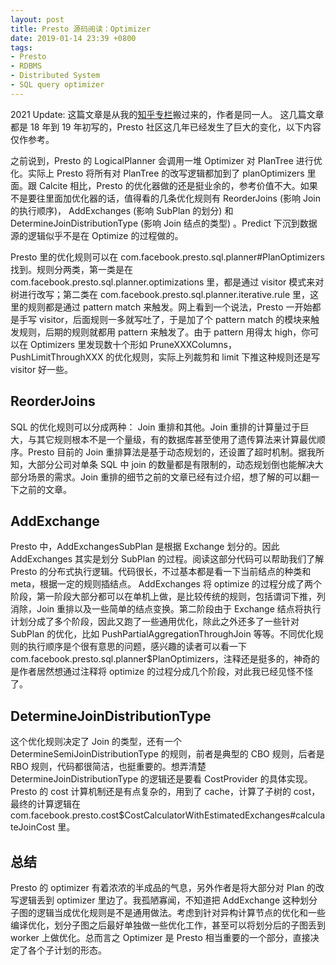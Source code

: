 ```yaml
---
layout: post
title: Presto 源码阅读：Optimizer
date: 2019-01-14 23:39 +0800
tags:
- Presto
- RDBMS
- Distributed System
- SQL query optimizer
---
```



2021 Update:
这篇文章是从我的[知乎专栏](https://www.zhihu.com/column/c_1051437363691147264)搬过来的，作者是同一人。
这几篇文章都是 18 年到 19 年初写的，Presto 社区这几年已经发生了巨大的变化，以下内容仅作参考。

之前说到，Presto 的 LogicalPlanner 会调用一堆 Optimizer 对 PlanTree 进行优化。实际上 Presto 将所有对 PlanTree 的改写逻辑都加到了 planOptimizers 里面。跟 Calcite 相比，Presto 的优化器做的还是挺业余的，参考价值不大。如果不是要往里面加优化器的话，值得看的几条优化规则有 ReorderJoins (影响 Join 的执行顺序)， AddExchanges (影响 SubPlan 的划分) 和 DetermineJoinDistributionType (影响 Join 结点的类型) 。Predict 下沉到数据源的逻辑似乎不是在 Optimize 的过程做的。



Presto 里的优化规则可以在 com.facebook.presto.sql.planner#PlanOptimizers 找到。规则分两类，第一类是在 com.facebook.presto.sql.planner.optimizations 里，都是通过 visitor 模式来对树进行改写；第二类在 com.facebook.presto.sql.planner.iterative.rule 里，这里的规则都是通过 pattern match 来触发。网上看到一个说法，Presto 一开始都是手写 visitor，后面规则一多就写吐了，于是加了个 pattern match 的模块来触发规则，后期的规则就都用 pattern 来触发了。由于 pattern 用得太 high，你可以在 Optimizers 里发现数十个形如 PruneXXXColumns， PushLimitThroughXXX 的优化规则，实际上列裁剪和 limit 下推这种规则还是写 visitor 好一些。

## ReorderJoins
SQL 的优化规则可以分成两种： Join 重排和其他。Join 重排的计算量过于巨大，与其它规则根本不是一个量级，有的数据库甚至使用了遗传算法来计算最优顺序。Presto 目前的 Join 重排算法是基于动态规划的，还设置了超时机制。据我所知，大部分公司对单条 SQL 中 join 的数量都是有限制的，动态规划倒也能解决大部分场景的需求。Join 重排的细节之前的文章已经有过介绍，想了解的可以翻一下之前的文章。

## AddExchange
Presto 中，AddExchangesSubPlan 是根据 Exchange 划分的。因此 AddExchanges 其实是划分 SubPlan 的过程。阅读这部分代码可以帮助我们了解 Presto 的分布式执行逻辑。代码很长，不过基本都是看一下当前结点的种类和meta，根据一定的规则插结点。 AddExchanges 将 optimize 的过程分成了两个阶段，第一阶段大部分都可以在单机上做，是比较传统的规则，包括谓词下推，列消除，Join 重排以及一些简单的结点变换。第二阶段由于 Exchange 结点将执行计划分成了多个阶段，因此又跑了一些通用优化，除此之外还多了一些针对 SubPlan 的优化，比如 PushPartialAggregationThroughJoin 等等。不同优化规则的执行顺序是个很有意思的问题，感兴趣的读者可以看一下 com.facebook.presto.sql.planner$PlanOptimizers，注释还是挺多的，神奇的是作者居然想通过注释将 optimize 的过程分成几个阶段，对此我已经见怪不怪了。

## DetermineJoinDistributionType
这个优化规则决定了 Join 的类型，还有一个 DetermineSemiJoinDistributionType 的规则，前者是典型的 CBO 规则，后者是 RBO 规则，代码都很简洁，也挺重要的。想弄清楚 DetermineJoinDistributionType 的逻辑还是要看 CostProvider 的具体实现。Presto 的 cost 计算机制还是有点复杂的，用到了 cache，计算了子树的 cost， 最终的计算逻辑在 com.facebook.presto.cost$CostCalculatorWithEstimatedExchanges#calculateJoinCost 里。

## 总结
Presto 的 optimizer 有着浓浓的半成品的气息，另外作者是将大部分对 Plan 的改写逻辑丢到 optimizer 里边了。我孤陋寡闻，不知道把 AddExchange 这种划分子图的逻辑当成优化规则是不是通用做法。考虑到针对异构计算节点的优化和一些编译优化，划分子图之后最好单独做一些优化工作，甚至可以将划分后的子图丢到 worker 上做优化。总而言之 Optimizer 是 Presto 相当重要的一个部分，直接决定了各个子计划的形态。

